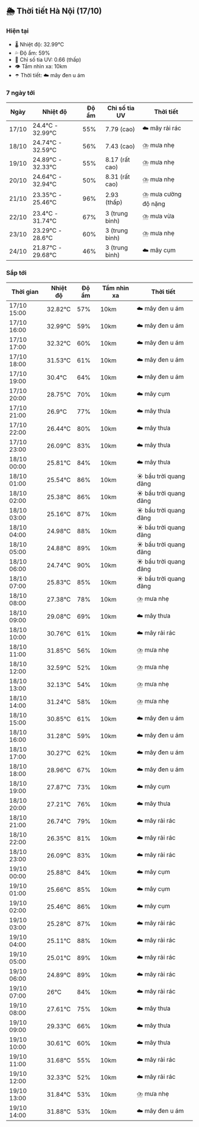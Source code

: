 ## 🌦️ Thời tiết Hà Nội (17/10)

### Hiện tại

- 🌡️ Nhiệt độ: 32.99℃
- 💦 Độ ẩm: 59%
- 🌟 Chỉ số tia UV: 0.66 (thấp)
- 👁️ Tầm nhìn xa: 10km
- ☂️ Thời tiết: ☁️ mây đen u ám

### 7 ngày tới

| Ngày | Nhiệt độ | Độ ẩm | Chỉ số tia UV | Thời tiết |
| --- | --- | --- | --- | --- |
| 17/10 | 24.4℃ - 32.99℃ | 55% | 7.79 (cao) | ☁️ mây rải rác |
| 18/10 | 24.74℃ - 32.59℃ | 56% | 7.43 (cao) | ⛈️ mưa nhẹ |
| 19/10 | 24.89℃ - 32.33℃ | 55% | 8.17 (rất cao) | ⛈️ mưa nhẹ |
| 20/10 | 24.64℃ - 32.94℃ | 50% | 8.31 (rất cao) | ⛈️ mưa nhẹ |
| 21/10 | 23.35℃ - 25.46℃ | 96% | 2.93 (thấp) | ⛈️ mưa cường độ nặng |
| 22/10 | 23.4℃ - 31.74℃ | 67% | 3 (trung bình) | ⛈️ mưa vừa |
| 23/10 | 23.29℃ - 28.6℃ | 60% | 3 (trung bình) | ⛈️ mưa nhẹ |
| 24/10 | 21.87℃ - 29.68℃ | 46% | 3 (trung bình) | ☁️ mây cụm |

### Sắp tới

| Thời gian | Nhiệt độ | Độ ẩm | Tầm nhìn xa | Thời tiết |
| --- | --- | --- | --- | --- |
| 17/10 15:00 | 32.82℃ | 57% | 10km | ☁️ mây đen u ám |
| 17/10 16:00 | 32.99℃ | 59% | 10km | ☁️ mây đen u ám |
| 17/10 17:00 | 32.32℃ | 60% | 10km | ☁️ mây đen u ám |
| 17/10 18:00 | 31.53℃ | 61% | 10km | ☁️ mây đen u ám |
| 17/10 19:00 | 30.4℃ | 64% | 10km | ☁️ mây đen u ám |
| 17/10 20:00 | 28.75℃ | 70% | 10km | ☁️ mây cụm |
| 17/10 21:00 | 26.9℃ | 77% | 10km | ☁️ mây thưa |
| 17/10 22:00 | 26.44℃ | 80% | 10km | ☁️ mây thưa |
| 17/10 23:00 | 26.09℃ | 83% | 10km | ☁️ mây thưa |
| 18/10 00:00 | 25.81℃ | 84% | 10km | ☁️ mây thưa |
| 18/10 01:00 | 25.54℃ | 86% | 10km | ☀️ bầu trời quang đãng |
| 18/10 02:00 | 25.38℃ | 86% | 10km | ☀️ bầu trời quang đãng |
| 18/10 03:00 | 25.16℃ | 87% | 10km | ☀️ bầu trời quang đãng |
| 18/10 04:00 | 24.98℃ | 88% | 10km | ☀️ bầu trời quang đãng |
| 18/10 05:00 | 24.88℃ | 89% | 10km | ☀️ bầu trời quang đãng |
| 18/10 06:00 | 24.74℃ | 90% | 10km | ☀️ bầu trời quang đãng |
| 18/10 07:00 | 25.83℃ | 85% | 10km | ☀️ bầu trời quang đãng |
| 18/10 08:00 | 27.38℃ | 78% | 10km | ⛈️ mưa nhẹ |
| 18/10 09:00 | 29.08℃ | 69% | 10km | ☁️ mây thưa |
| 18/10 10:00 | 30.76℃ | 61% | 10km | ☁️ mây rải rác |
| 18/10 11:00 | 31.85℃ | 56% | 10km | ⛈️ mưa nhẹ |
| 18/10 12:00 | 32.59℃ | 52% | 10km | ⛈️ mưa nhẹ |
| 18/10 13:00 | 32.13℃ | 54% | 10km | ⛈️ mưa nhẹ |
| 18/10 14:00 | 31.24℃ | 58% | 10km | ⛈️ mưa nhẹ |
| 18/10 15:00 | 30.85℃ | 61% | 10km | ☁️ mây đen u ám |
| 18/10 16:00 | 31.28℃ | 59% | 10km | ☁️ mây đen u ám |
| 18/10 17:00 | 30.27℃ | 62% | 10km | ☁️ mây đen u ám |
| 18/10 18:00 | 28.96℃ | 67% | 10km | ☁️ mây đen u ám |
| 18/10 19:00 | 27.87℃ | 73% | 10km | ☁️ mây cụm |
| 18/10 20:00 | 27.21℃ | 76% | 10km | ☁️ mây thưa |
| 18/10 21:00 | 26.74℃ | 79% | 10km | ☁️ mây rải rác |
| 18/10 22:00 | 26.35℃ | 81% | 10km | ☁️ mây rải rác |
| 18/10 23:00 | 26.09℃ | 83% | 10km | ☁️ mây rải rác |
| 19/10 00:00 | 25.88℃ | 84% | 10km | ☁️ mây cụm |
| 19/10 01:00 | 25.66℃ | 85% | 10km | ☁️ mây cụm |
| 19/10 02:00 | 25.46℃ | 86% | 10km | ☁️ mây cụm |
| 19/10 03:00 | 25.28℃ | 87% | 10km | ☁️ mây rải rác |
| 19/10 04:00 | 25.11℃ | 88% | 10km | ☁️ mây rải rác |
| 19/10 05:00 | 25.01℃ | 89% | 10km | ☁️ mây rải rác |
| 19/10 06:00 | 24.89℃ | 89% | 10km | ☁️ mây rải rác |
| 19/10 07:00 | 26℃ | 84% | 10km | ☁️ mây rải rác |
| 19/10 08:00 | 27.61℃ | 75% | 10km | ☁️ mây thưa |
| 19/10 09:00 | 29.33℃ | 66% | 10km | ☁️ mây thưa |
| 19/10 10:00 | 30.61℃ | 60% | 10km | ☁️ mây thưa |
| 19/10 11:00 | 31.68℃ | 55% | 10km | ☁️ mây rải rác |
| 19/10 12:00 | 32.33℃ | 52% | 10km | ☁️ mây rải rác |
| 19/10 13:00 | 31.84℃ | 53% | 10km | ⛈️ mưa nhẹ |
| 19/10 14:00 | 31.88℃ | 53% | 10km | ☁️ mây đen u ám |
